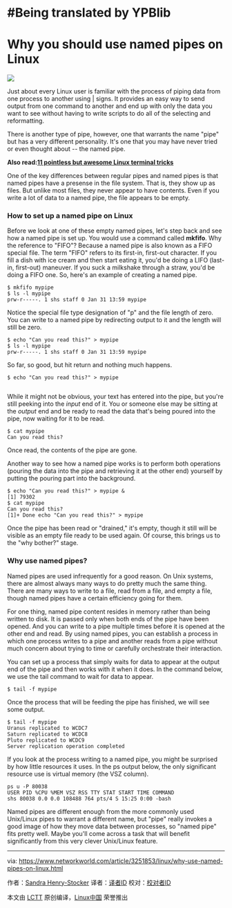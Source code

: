 #Being translated by YPBlib
======

Why you should use named pipes on Linux
======

![](https://images.techhive.com/images/article/2017/05/blue-1845806_1280-100722976-large.jpg)

Just about every Linux user is familiar with the process of piping data from one process to another using | signs. It provides an easy way to send output from one command to another and end up with only the data you want to see without having to write scripts to do all of the selecting and reformatting.

There is another type of pipe, however, one that warrants the name "pipe" but has a very different personality. It's one that you may have never tried or even thought about -- the named pipe.

 **Also read:[11 pointless but awesome Linux terminal tricks][1]**

One of the key differences between regular pipes and named pipes is that named pipes have a presense in the file system. That is, they show up as files. But unlike most files, they never appear to have contents. Even if you write a lot of data to a named pipe, the file appears to be empty.

### How to set up a named pipe on Linux

Before we look at one of these empty named pipes, let's step back and see how a named pipe is set up. You would use a command called **mkfifo**. Why the reference to "FIFO"? Because a named pipe is also known as a FIFO special file. The term "FIFO" refers to its first-in, first-out character. If you fill a dish with ice cream and then start eating it, you'd be doing a LIFO (last-in, first-out) maneuver. If you suck a milkshake through a straw, you'd be doing a FIFO one. So, here's an example of creating a named pipe.
```
$ mkfifo mypipe
$ ls -l mypipe
prw-r-----. 1 shs staff 0 Jan 31 13:59 mypipe

```

Notice the special file type designation of "p" and the file length of zero. You can write to a named pipe by redirecting output to it and the length will still be zero.
```
$ echo "Can you read this?" > mypipe
$ ls -l mypipe
prw-r-----. 1 shs staff 0 Jan 31 13:59 mypipe

```

So far, so good, but hit return and nothing much happens.
```
$ echo "Can you read this?" > mypipe


```

While it might not be obvious, your text has entered into the pipe, but you're still peeking into the _input_ end of it. You or someone else may be sitting at the _output_ end and be ready to read the data that's being poured into the pipe, now waiting for it to be read.
```
$ cat mypipe
Can you read this?

```

Once read, the contents of the pipe are gone.

Another way to see how a named pipe works is to perform both operations (pouring the data into the pipe and retrieving it at the other end) yourself by putting the pouring part into the background.
```
$ echo "Can you read this?" > mypipe &
[1] 79302
$ cat mypipe
Can you read this?
[1]+ Done echo "Can you read this?" > mypipe

```

Once the pipe has been read or "drained," it's empty, though it still will be visible as an empty file ready to be used again. Of course, this brings us to the "why bother?" stage.

### Why use named pipes?

Named pipes are used infrequently for a good reason. On Unix systems, there are almost always many ways to do pretty much the same thing. There are many ways to write to a file, read from a file, and empty a file, though named pipes have a certain efficiency going for them.

For one thing, named pipe content resides in memory rather than being written to disk. It is passed only when both ends of the pipe have been opened. And you can write to a pipe multiple times before it is opened at the other end and read. By using named pipes, you can establish a process in which one process writes to a pipe and another reads from a pipe without much concern about trying to time or carefully orchestrate their interaction.

You can set up a process that simply waits for data to appear at the output end of the pipe and then works with it when it does. In the command below, we use the tail command to wait for data to appear.
```
$ tail -f mypipe

```

Once the process that will be feeding the pipe has finished, we will see some output.
```
$ tail -f mypipe
Uranus replicated to WCDC7
Saturn replicated to WCDC8
Pluto replicated to WCDC9
Server replication operation completed

```

If you look at the process writing to a named pipe, you might be surprised by how little resources it uses. In the ps output below, the only significant resource use is virtual memory (the VSZ column).
```
ps u -P 80038
USER PID %CPU %MEM VSZ RSS TTY STAT START TIME COMMAND
shs 80038 0.0 0.0 108488 764 pts/4 S 15:25 0:00 -bash

```

Named pipes are different enough from the more commonly used Unix/Linux pipes to warrant a different name, but "pipe" really invokes a good image of how they move data between processes, so "named pipe" fits pretty well. Maybe you'll come across a task that will benefit significantly from this very clever Unix/Linux feature.

--------------------------------------------------------------------------------

via: https://www.networkworld.com/article/3251853/linux/why-use-named-pipes-on-linux.html

作者：[Sandra Henry-Stocker][a]
译者：[译者ID](https://github.com/译者ID)
校对：[校对者ID](https://github.com/校对者ID)

本文由 [LCTT](https://github.com/LCTT/TranslateProject) 原创编译，[Linux中国](https://linux.cn/) 荣誉推出

[a]:https://www.networkworld.com/author/Sandra-Henry_Stocker/
[1]:http://www.networkworld.com/article/2926630/linux/11-pointless-but-awesome-linux-terminal-tricks.html#tk.nww-fsb

